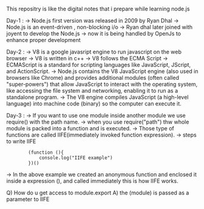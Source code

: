 
This repositry is like the digital notes that i prepare while learning node.js

Day-1 : 
-> Node.js first version was released in 2009 by Ryan Dhal 
-> Node.js is an event-driven , non-blocking i/o 
-> Ryan dhal later joined with joyent to develop the Node.js 
-> now it is being handled by OpenJs to enhance proper development

Day-2 : 
-> V8 is a google javasript engine to run javascript on the web browser 
-> V8 is written in c++ 
-> V8 follows the ECMA Script 
-> ECMAScript is a standard for scripting languages like JavaScript, JScript, and ActionScript. 
-> Node.js contains the V8 JavaScript engine (also used in browsers like Chrome) and provides additional modules (often called "super-powers") that allow JavaScript to interact with the operating system, like accessing the file system and networking, enabling it to run as a standalone program. 
-> The V8 engine compiles JavaScript (a high-level language) into machine code (binary) so the computer can execute it.

Day-3 : 
-> If you want to use one module inside another module we use require() with the path name.
-> when you use require("path") thw whole module is packed into a function and is executed.
-> Those type of functions are called IIFE(immediately invoked function expression).
-> steps to write IIFE 

            (function (){
                console.log("IIFE example")
            })()
-> In the above example we created an anonymous function and enclosed it inside a expression (), and called immediately this is how IIFE works.

Q) How do u get access to module.export
A) the (module) is passed as a parameter to IIFE 